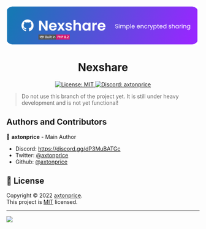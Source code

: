 <a href="https://discord.gg/dP3MuBATGc"><img src="./assets/img/social/nexshare-slim-banner.png?" width="500"/></a>
<h1 align="center">Nexshare</h1>

<p align="center">
  <a href="https://github.com/arizon-dev/quickblaze-encrypt/blob/nexshare/LICENSE" target="_blank">
    <img alt="License: MIT" src="https://img.shields.io/badge/License-MIT-yellow.svg" />
  </a>
  <a href="https://arizon.dev/discord" target="_blank">
    <img alt="Discord: axtonprice" src="https://discord.com/api/guilds/826239258590969897/widget.png?style=shield" />
  </a>
</p>

> Do not use this branch of the project yet. It is still under heavy development and is not yet functional!

## Authors and Contributors

👤 **axtonprice** - Main Author

* Discord: https://discord.gg/dP3MuBATGc
* Twitter: [@axtonprice](https://twitter.com/axtonprice)
* Github: [@axtonprice](https://github.com/axtonprice)

## 📝 License

Copyright © 2022 [axtonprice](https://github.com/axtonprice).<br />
This project is [MIT](https://github.com/arizon-dev/quickblaze-encrypt/blob/nexshare/LICENSE) licensed.

<hr>

<a href="https://discord.gg/dP3MuBATGc"><img src="https://discord.com/api/guilds/826239258590969897/widget.png?style=banner2"/></a>
